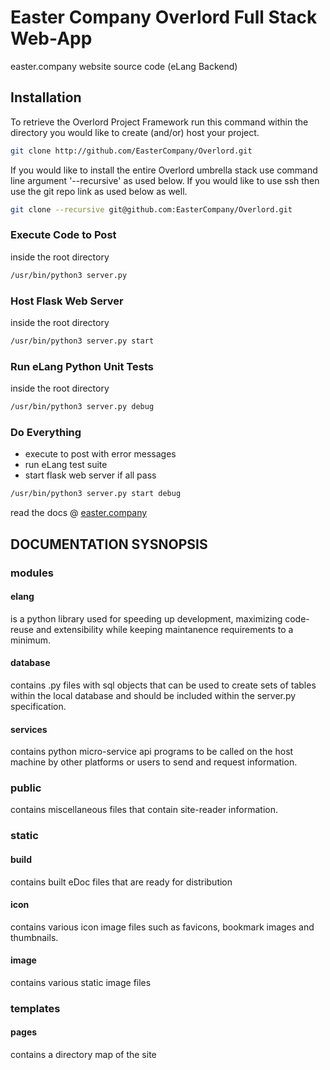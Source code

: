 # Easter Company Overlord Full Stack Web-App

easter.company website source code (eLang Backend)

## Installation

To retrieve the Overlord Project Framework run this command within the directory you would like to create (and/or) host your project.

```bash
git clone http://github.com/EasterCompany/Overlord.git
```

If you would like to install the entire Overlord umbrella stack use command line argument '--recursive' as used below.
If you would like to use ssh then use the git repo link as used below as well.

```bash
git clone --recursive git@github.com:EasterCompany/Overlord.git
```

### Execute Code to Post

inside the root directory

```bash
/usr/bin/python3 server.py
```

### Host Flask Web Server

inside the root directory

```bash
/usr/bin/python3 server.py start
```

### Run eLang Python Unit Tests

inside the root directory

```bash
/usr/bin/python3 server.py debug
```

### Do Everything

- execute to post with error messages
- run eLang test suite
- start flask web server if all pass

```bash
/usr/bin/python3 server.py start debug
```

read the docs @ [easter.company](https://www.easter.company/)

## DOCUMENTATION SYSNOPSIS

### modules

#### elang

is a python library used for speeding up development, maximizing code-reuse and extensibility while keeping maintanence requirements to a minimum.

#### database

contains .py files with sql objects that can be used to create sets of tables within the local database and should be included within the server.py specification.

#### services

contains python micro-service api programs to be called on the host machine by other platforms or users to send and request information.

### public

contains miscellaneous files that contain site-reader information.

### static

#### build

contains built eDoc files that are ready for distribution

#### icon

contains various icon image files such as favicons, bookmark images and thumbnails.

#### image

contains various static image files

### templates

#### pages

contains a directory map of the site
